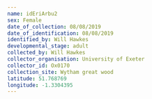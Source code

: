 ```yaml
---
name: idEriArbu2
sex: Female
date_of_collection: 08/08/2019
date_of_identification: 08/08/2019
identified_by: Will Hawkes
developmental_stage: adult
collected_by: Will Hawkes
collector_organisation: University of Exeter
collector_id: Ox0170
collection_site: Wytham great wood
latitude: 51.768769
longitude: -1.3304395
---
```

